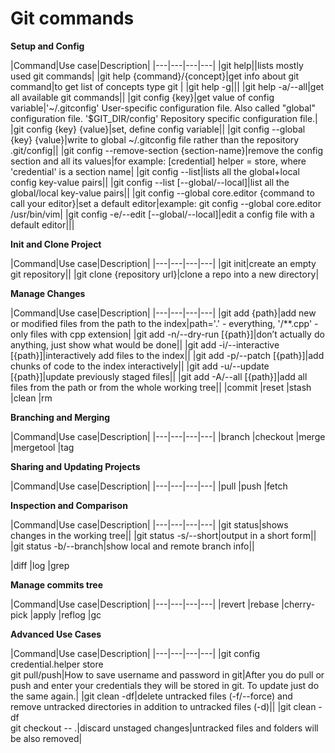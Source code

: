 # Git commands

**Setup and Config**

|Command|Use case|Description|
|---|---|---|---|
|git help||lists mostly used git commands|
|git help {command}/{concept}|get info about git command|to get list of concepts type git |
|git help -g|||
|git help -a/--all|get all available git commands||
|git config {key}|get value of config variable|'~/.gitconfig' User-specific configuration file. Also called "global" configuration file. '$GIT_DIR/config' Repository specific configuration file.|
|git config {key} {value}|set, define config variable||
|git config --global {key} {value}|write to global ~/.gitconfig file rather than the repository .git/config||
|git config --remove-section {section-name}|remove the config section and all its values|for example: [credential]	helper = store, where 'credential' is a section name|
|git config --list|lists all the global+local config key-value pairs||
|git config --list [--global/--local]|list all the global/local key-value pairs||
|git config --global core.editor {command to call your editor}|set a default editor|example: git config --global core.editor /usr/bin/vim|
|git config -e/--edit [--global/--local]|edit a config file with a default editor|||



**Init and Clone Project**

|Command|Use case|Description|
|---|---|---|---|
|git init|create an empty git repository||
|git clone {repository url}|clone a repo into a new directory|

**Manage Changes**

|Command|Use case|Description|
|---|---|---|---|
|git add {path}|add new or modified files from the path to the index|path='.' - everything, '/**.cpp' - only files with cpp extension|
|git add -n/--dry-run [{path}]|don’t actually do anything, just show what would be done||
|git add -i/--interactive [{path}]|interactively add files to the index||
|git add -p/--patch [{path}]|add chunks of code to the index interactively||
|git add -u/--update [{path}]|update previously staged files||
|git add -A/--all [{path}]|add all files from the path or from the whole working tree||
|commit
|reset
|stash
|clean
|rm

**Branching and Merging**

|Command|Use case|Description|
|---|---|---|---|
|branch
|checkout
|merge
|mergetool
|tag

**Sharing and Updating Projects**

|Command|Use case|Description|
|---|---|---|---|
|pull
|push
|fetch

**Inspection and Comparison**

|Command|Use case|Description|
|---|---|---|---|
|git status|shows changes in the working tree||
|git status -s/--short|output in a short form||
|git status -b/--branch|show local and remote branch info||

|diff
|log
|grep

**Manage commits tree**

|Command|Use case|Description|
|---|---|---|---|
|revert
|rebase
|cherry-pick
|apply
|reflog
|gc

**Advanced Use Cases**

|Command|Use case|Description|
|---|---|---|---|
|git config credential.helper store<br>git pull/push|How to save username and password in git|After you do pull or push and enter your credentials they will be stored in git. To update just do the same again.|
|git clean -df|delete untracked files (-f/--force) and remove untracked directories in addition to untracked files (-d)||
|git clean -df<br>git checkout -- .|discard unstaged changes|untracked files and folders will be also removed|
